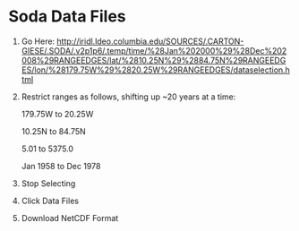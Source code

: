# Soda Data Files

1. Go Here: http://iridl.ldeo.columbia.edu/SOURCES/.CARTON-GIESE/.SODA/.v2p1p6/.temp/time/%28Jan%202000%29%28Dec%202008%29RANGEEDGES/lat/%2810.25N%29%2884.75N%29RANGEEDGES/lon/%28179.75W%29%2820.25W%29RANGEEDGES/dataselection.html

2. Restrict ranges as follows, shifting up ~20 years at a time:

	179.75W to 20.25W

	10.25N to 84.75N

	5.01 to 5375.0

	Jan 1958 to Dec 1978


3. Stop Selecting

4. Click Data Files

5. Download NetCDF Format